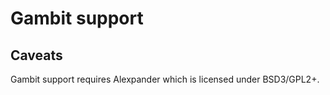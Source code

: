 Gambit support
==============

Caveats
-------

Gambit support requires Alexpander which is licensed under BSD3/GPL2+.
